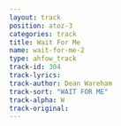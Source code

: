 ```yaml
---
layout: track
position: atoz-3
categories: track
title: Wait For Me
name: wait-for-me-2
type: ahfow_track
track-id: 304
track-lyrics: 
track-author: Dean Wareham
track-sort: "WAIT FOR ME"
track-alpha: W
track-original: 
---
```

